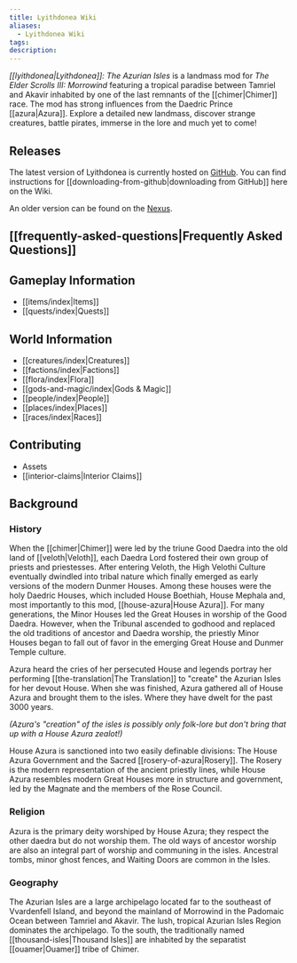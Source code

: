 ```yaml
---
title: Lyithdonea Wiki
aliases:
  - Lyithdonea Wiki
tags: 
description:
---
```

*[[lyithdonea|Lyithdonea]]: The Azurian Isles* is a landmass mod for _The Elder Scrolls III: Morrowind_ featuring a tropical paradise between Tamriel and Akavir inhabited by one of the last remnants of the [[chimer|Chimer]] race. The mod has strong influences from the Daedric Prince [[azura|Azura]]. Explore a detailed new landmass, discover strange creatures, battle pirates, immerse in the lore and much yet to come!
## Releases
The latest version of Lyithdonea is currently hosted on [GitHub](https://github.com/Lyithdonea/Data). You can find instructions for [[downloading-from-github|downloading from GitHub]] here on the Wiki.

An older version can be found on the [Nexus](https://www.nexusmods.com/morrowind/mods/43749).
## [[frequently-asked-questions|Frequently Asked Questions]]

## Gameplay Information
* [[items/index|Items]]
* [[quests/index|Quests]]
## World Information
* [[creatures/index|Creatures]]
* [[factions/index|Factions]]
* [[flora/index|Flora]]
* [[gods-and-magic/index|Gods & Magic]]
* [[people/index|People]]
* [[places/index|Places]]
* [[races/index|Races]]
## Contributing
* Assets
* [[interior-claims|Interior Claims]]
## Background
### History
When the [[chimer|Chimer]] were led by the triune Good Daedra into the old land of [[veloth|Veloth]], each Daedra Lord fostered their own group of priests and priestesses. After entering Veloth, the High Velothi Culture eventually dwindled into tribal nature which finally emerged as early versions of the modern Dunmer Houses. Among these houses were the holy Daedric Houses, which included House Boethiah, House Mephala and, most importantly to this mod, [[house-azura|House Azura]]. For many generations, the Minor Houses led the Great Houses in worship of the Good Daedra. However, when the Tribunal ascended to godhood and replaced the old traditions of ancestor and Daedra worship, the priestly Minor Houses began to fall out of favor in the emerging Great House and Dunmer Temple culture.  
  
Azura heard the cries of her persecuted House and legends portray her performing [[the-translation|The Translation]] to "create" the Azurian Isles for her devout House. When she was finished, Azura gathered all of House Azura and brought them to the isles. Where they have dwelt for the past 3000 years.

*(Azura's "creation" of the isles is possibly only folk-lore but don't bring that up with a House Azura zealot!)*
  
House Azura is sanctioned into two easily definable divisions: The House Azura Government and the Sacred [[rosery-of-azura|Rosery]]. The Rosery is the modern representation of the ancient priestly lines, while House Azura resembles modern Great Houses more in structure and government, led by the Magnate and the members of the Rose Council.
### Religion
Azura is the primary deity worshiped by House Azura; they respect the other daedra but do not worship them. The old ways of ancestor worship are also an integral part of worship and communing in the isles. Ancestral tombs, minor ghost fences, and Waiting Doors are common in the Isles.
### Geography
The Azurian Isles are a large archipelago located far to the southeast of Vvardenfell Island, and beyond the mainland of Morrowind in the Padomaic Ocean between Tamriel and Akavir. The lush, tropical Azurian Isles Region dominates the archipelago. To the south, the traditionally named [[thousand-isles|Thousand Isles]] are inhabited by the separatist [[ouamer|Ouamer]] tribe of Chimer.